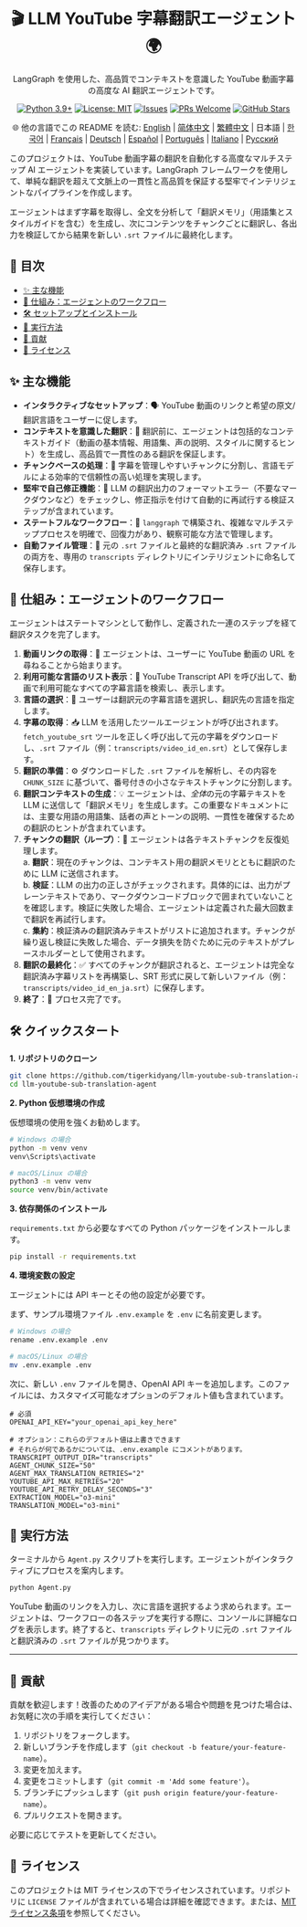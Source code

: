 <div align="center">
  <h1>🎬 LLM YouTube 字幕翻訳エージェント 🌍</h1>
  <p>
    LangGraph を使用した、高品質でコンテキストを意識した YouTube 動画字幕の高度な AI 翻訳エージェントです。
  </p>
  <p>
    <!-- Badges -->
    <a href="https://www.python.org/"><img src="https://img.shields.io/badge/Python-3.9%2B-blue.svg" alt="Python 3.9+"></a>
    <a href="https://opensource.org/licenses/MIT"><img src="https://img.shields.io/badge/License-MIT-yellow.svg" alt="License: MIT"></a>
    <a href="https://github.com/tigerkidyang/llm-youtube-sub-translation-agent/issues"><img src="https://img.shields.io/github/issues/tigerkidyang/llm-youtube-sub-translation-agent" alt="Issues"></a>
    <a href="https://github.com/tigerkidyang/llm-youtube-sub-translation-agent/pulls"><img src="https://img.shields.io/badge/PRs-welcome-brightgreen.svg" alt="PRs Welcome"></a>
    <a href="https://github.com/tigerkidyang/llm-youtube-sub-translation-agent/stargazers"><img src="https://img.shields.io/github/stars/tigerkidyang/llm-youtube-sub-translation-agent?style=social" alt="GitHub Stars"></a>
  </p>
  <p>
    🌐 他の言語でこの README を読む:
    <a href="README.md">English</a> | <a href="README_zh.md">简体中文</a> | <a href="README_zh_TW.md">繁體中文</a> | 日本語 | <a href="README_ko.md">한국어</a> | <a href="README_fr.md">Français</a> | <a href="README_de.md">Deutsch</a> | <a href="README_es.md">Español</a> | <a href="README_pt.md">Português</a> | <a href="README_it.md">Italiano</a> | <a href="README_ru.md">Русский</a>
  </p>
</div>

このプロジェクトは、YouTube 動画字幕の翻訳を自動化する高度なマルチステップ AI エージェントを実装しています。LangGraph フレームワークを使用して、単純な翻訳を超えて文脈上の一貫性と高品質を保証する堅牢でインテリジェントなパイプラインを作成します。

エージェントはまず字幕を取得し、全文を分析して「翻訳メモリ」（用語集とスタイルガイドを含む）を生成し、次にコンテンツをチャンクごとに翻訳し、各出力を検証してから結果を新しい `.srt` ファイルに最終化します。

## 📖 目次

- [✨ 主な機能](#-主な機能)
- [🚀 仕組み：エージェントのワークフロー](#-仕組みエージェントのワークフロー)
- [🛠️ セットアップとインストール](#️-セットアップとインストール)
- [🏃 実行方法](#-実行方法)
- [🤝 貢献](#-貢献)
- [📄 ライセンス](#-ライセンス)

## ✨ 主な機能

-   **インタラクティブなセットアップ**：🗣️ YouTube 動画のリンクと希望の原文/翻訳言語をユーザーに促します。
-   **コンテキストを意識した翻訳**：🧠 翻訳前に、エージェントは包括的なコンテキストガイド（動画の基本情報、用語集、声の説明、スタイルに関するヒント）を生成し、高品質で一貫性のある翻訳を保証します。
-   **チャンクベースの処理**：🧩 字幕を管理しやすいチャンクに分割し、言語モデルによる効率的で信頼性の高い処理を実現します。
-   **堅牢で自己修正機能**：💪 LLM の翻訳出力のフォーマットエラー（不要なマークダウンなど）をチェックし、修正指示を付けて自動的に再試行する検証ステップが含まれています。
-   **ステートフルなワークフロー**：🔄 `langgraph` で構築され、複雑なマルチステッププロセスを明確で、回復力があり、観察可能な方法で管理します。
-   **自動ファイル管理**：📂 元の `.srt` ファイルと最終的な翻訳済み `.srt` ファイルの両方を、専用の `transcripts` ディレクトリにインテリジェントに命名して保存します。

## 🚀 仕組み：エージェントのワークフロー

エージェントはステートマシンとして動作し、定義された一連のステップを経て翻訳タスクを完了します。

1.  **動画リンクの取得**：🔗 エージェントは、ユーザーに YouTube 動画の URL を尋ねることから始まります。
2.  **利用可能な言語のリスト表示**：📜 YouTube Transcript API を呼び出して、動画で利用可能なすべての字幕言語を検索し、表示します。
3.  **言語の選択**：🎯 ユーザーは翻訳元の字幕言語を選択し、翻訳先の言語を指定します。
4.  **字幕の取得**：📥 LLM を活用したツールエージェントが呼び出されます。`fetch_youtube_srt` ツールを正しく呼び出して元の字幕をダウンロードし、`.srt` ファイル（例：`transcripts/video_id_en.srt`）として保存します。
5.  **翻訳の準備**：⚙️ ダウンロードした `.srt` ファイルを解析し、その内容を `CHUNK_SIZE` に基づいて、番号付きの小さなテキストチャンクに分割します。
6.  **翻訳コンテキストの生成**：💡 エージェントは、*全体*の元の字幕テキストを LLM に送信して「翻訳メモリ」を生成します。この重要なドキュメントには、主要な用語の用語集、話者の声とトーンの説明、一貫性を確保するための翻訳のヒントが含まれています。
7.  **チャンクの翻訳（ループ）**：🔁 エージェントは各テキストチャンクを反復処理します。  
    a.  **翻訳**：現在のチャンクは、コンテキスト用の翻訳メモリとともに翻訳のために LLM に送信されます。  
    b.  **検証**：LLM の出力の正しさがチェックされます。具体的には、出力がプレーンテキストであり、マークダウンコードブロックで囲まれていないことを確認します。検証に失敗した場合、エージェントは定義された最大回数まで翻訳を再試行します。  
    c.  **集約**：検証済みの翻訳済みテキストがリストに追加されます。チャンクが繰り返し検証に失敗した場合、データ損失を防ぐために元のテキストがプレースホルダーとして使用されます。  
8.  **翻訳の最終化**：✅ すべてのチャンクが翻訳されると、エージェントは完全な翻訳済み字幕リストを再構築し、SRT 形式に戻して新しいファイル（例：`transcripts/video_id_en_ja.srt`）に保存します。
9.  **終了**：🎉 プロセス完了です。

## 🛠️ クイックスタート

**1. リポジトリのクローン**

```bash
git clone https://github.com/tigerkidyang/llm-youtube-sub-translation-agent.git
cd llm-youtube-sub-translation-agent
```

**2. Python 仮想環境の作成**

仮想環境の使用を強くお勧めします。

```bash
# Windows の場合
python -m venv venv
venv\Scripts\activate

# macOS/Linux の場合
python3 -m venv venv
source venv/bin/activate
```

**3. 依存関係のインストール**

`requirements.txt` から必要なすべての Python パッケージをインストールします。

```bash
pip install -r requirements.txt
```

**4. 環境変数の設定**

エージェントには API キーとその他の設定が必要です。

まず、サンプル環境ファイル `.env.example` を `.env` に名前変更します。

```bash
# Windows の場合
rename .env.example .env

# macOS/Linux の場合
mv .env.example .env
```

次に、新しい `.env` ファイルを開き、OpenAI API キーを追加します。このファイルには、カスタマイズ可能なオプションのデフォルト値も含まれています。

```env
# 必須
OPENAI_API_KEY="your_openai_api_key_here"

# オプション：これらのデフォルト値は上書きできます
# それらが何であるかについては、.env.example にコメントがあります。
TRANSCRIPT_OUTPUT_DIR="transcripts"
AGENT_CHUNK_SIZE="50"
AGENT_MAX_TRANSLATION_RETRIES="2"
YOUTUBE_API_MAX_RETRIES="20"
YOUTUBE_API_RETRY_DELAY_SECONDS="3"
EXTRACTION_MODEL="o3-mini"
TRANSLATION_MODEL="o3-mini"
```

## 🏃 実行方法

ターミナルから `Agent.py` スクリプトを実行します。エージェントがインタラクティブにプロセスを案内します。

```bash
python Agent.py
```

YouTube 動画のリンクを入力し、次に言語を選択するよう求められます。エージェントは、ワークフローの各ステップを実行する際に、コンソールに詳細なログを表示します。終了すると、`transcripts` ディレクトリに元の `.srt` ファイルと翻訳済みの `.srt` ファイルが見つかります。

---

## 🤝 貢献

貢献を歓迎します！改善のためのアイデアがある場合や問題を見つけた場合は、お気軽に次の手順を実行してください：

1.  リポジトリをフォークします。
2.  新しいブランチを作成します（`git checkout -b feature/your-feature-name`）。
3.  変更を加えます。
4.  変更をコミットします（`git commit -m 'Add some feature'`）。
5.  ブランチにプッシュします（`git push origin feature/your-feature-name`）。
6.  プルリクエストを開きます。

必要に応じてテストを更新してください。

## 📄 ライセンス

このプロジェクトは MIT ライセンスの下でライセンスされています。リポジトリに `LICENSE` ファイルが含まれている場合は詳細を確認できます。または、[MIT ライセンス条項](https://opensource.org/licenses/MIT)を参照してください。
